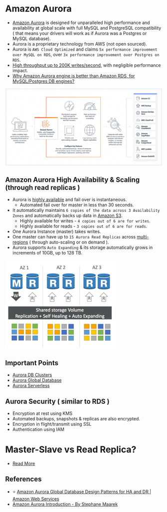 
# Amazon Aurora
- [Amazon Aurora](https://aws.amazon.com/rds/aurora/) is designed for unparalleled high performance and availability at global scale with full MySQL and PostgreSQL compatibility ( that means your drivers will work as if Aurora was a Postgres or MySQL database).
- Aurora is a proprietary technology from AWS (not open sourced).
- Aurora is `AWS Cloud Optimized` and claims `5x performance improvement over MySQL on RDS`, over `3x performance improvement over Postgres on RDS`.
- [High throughput up to 200K writes/second](../../../1_HLDDesignComponents/0_SystemGlossaries/LatencyThroughput.md), with negligible performance impact.
- [Why Amazon Aurora engine is better than Amazon RDS, for MySQL/Postgres DB engines?](../AWSAuroraVsRDS.md)

![img.png](assests/aurora.png)

## Amazon Aurora High Availability & Scaling (through read replicas )
- Aurora is [highly available](../../../1_HLDDesignComponents/0_SystemGlossaries/HighAvailability.md) and fail over is instantaneous. 
  - Automated fail over for master in less than 30 seconds.
- It automatically maintains `6 copies of the data across 3 Availability Zones` and automatically backs up data in [Amazon S3](../../7_StorageServices/AmazonS3.md).
  - Highly available for writes - `4 copies out of 6 are for writes`.
  - Highly available for reads - `3 copies out of 6 are for reads`.
- One Aurora Instance (master) takes writes.
- One master can have up to `15 Aurora Read Replicas` across [multi-regions](../../AWS-Global-Architecture-Region-AZ.md) ( through auto-scaling or on demand ). 
- Aurora supports `Auto Expanding` & its storage automatically grows in increments of 10GB, up to 128 TB.

![img.png](assests/aurora_high_availability_img.png)

## Important Points
- [Aurora DB Clusters](AuroraDBClusters.md)
- [Aurora Global Database](AuroraGlobalDatabase.md)
- [Aurora Serverless](AuroraServerless.md)

## Aurora Security ( similar to RDS )
- Encryption at rest using KMS
- Automated backups, snapshots & replicas are also encrypted.
- Encryption in flight/transmit using SSL
- Authentication using IAM

# Master-Slave vs Read Replica?
- [Read More](https://www.quora.com/What-does-it-mean-by-read-replica-in-Amazon-RDS-Is-that-similar-to-the-slave-server)

## References
- :star: [Amazon Aurora Global Database Design Patterns for HA and DR | Amazon Web Services](https://www.youtube.com/watch?v=bbiWciJSouY)
- [Amazon Aurora Introduction - By Stephane Maarek](https://www.youtube.com/watch?v=ZCt3ctVfGIk)